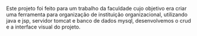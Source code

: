 Este projeto foi feito para um trabalho da faculdade cujo objetivo era criar uma ferramenta para organização de instituição organizacional, utilizando java e jsp, servidor tomcat e banco de dados mysql,
desenvolvemos o crud e a interface visual do projeto.
